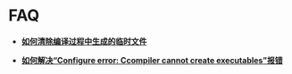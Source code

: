 # FAQ<a name="ZH-CN_TOPIC_0241496990"></a>

-   **[如何清除编译过程中生成的临时文件](如何清除编译过程中生成的临时文件.md)**  

-   **[如何解决“Configure error: Ccompiler cannot create executables”报错](如何解决-Configure-error-Ccompiler-cannot-create-executables-报错.md)**  


